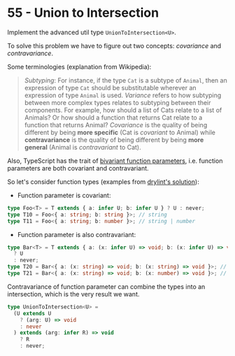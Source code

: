 # 55 - Union to Intersection

Implement the advanced util type `UnionToIntersection<U>`.

To solve this problem we have to figure out two concepts: *covariance* and *contravariance*.

Some terminologies (explanation from Wikipedia):

> *Subtyping*: For instance, if the type `Cat` is a subtype of `Animal`, then an expression of type `Cat` should be substitutable wherever an expression of type `Animal` is used.
> *Variance* refers to how subtyping between more complex types relates to subtyping between their components. For example, how should a list of Cats relate to a list of Animals? Or how should a function that returns Cat relate to a function that returns Animal?
> *Covariance* is the quality of being different by being **more specific** (Cat is *covariant* to Animal) while **contravariance** is the quality of being different by being **more general** (Animal is *contravariant* to Cat).

Also, TypeScript has the trait of [bivariant function parameters](https://github.com/Microsoft/TypeScript/wiki/FAQ#why-are-function-parameters-bivariant), i.e. function parameters are both covariant and contravariant.

So let's consider function types (examples from [drylint's solution](https://github.com/type-challenges/type-challenges/issues/22188)):

- Function parameter is covariant:

```typescript
type Foo<T> = T extends { a: infer U; b: infer U } ? U : never;
type T10 = Foo<{ a: string; b: string }>; // string
type T11 = Foo<{ a: string; b: number }>; // string | number
```

- Function parameter is also contravariant:

```typescript
type Bar<T> = T extends { a: (x: infer U) => void; b: (x: infer U) => void }
  ? U
  : never;
type T20 = Bar<{ a: (x: string) => void; b: (x: string) => void }>; // string
type T21 = Bar<{ a: (x: string) => void; b: (x: number) => void }>; // string & number
```

Contravariance of function parameter can combine the types into an intersection, which is the very result we want.

```typescript
type UnionToIntersection<U> =
  (U extends U
    ? (arg: U) => void
    : never
  ) extends (arg: infer R) => void
    ? R
    : never;
```
